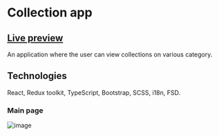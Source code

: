 # Collection app

## [Live preview](https://master--collection-application.netlify.app/)

An application where the user can view collections on various category.

## Technologies
React, Redux toolkit, TypeScript, Bootstrap, SCSS, i18n, FSD.


### Main page
![image](https://github.com/EvgeniyaDanilovich/collection-app/assets/68774339/aac3104b-eb04-48bc-ad4e-33a65e63b3b6)
